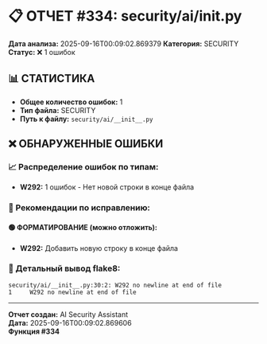 # 📋 ОТЧЕТ #334: security/ai/__init__.py

**Дата анализа:** 2025-09-16T00:09:02.869379
**Категория:** SECURITY
**Статус:** ❌ 1 ошибок

## 📊 СТАТИСТИКА

- **Общее количество ошибок:** 1
- **Тип файла:** SECURITY
- **Путь к файлу:** `security/ai/__init__.py`

## ❌ ОБНАРУЖЕННЫЕ ОШИБКИ

### 📈 Распределение ошибок по типам:

- **W292:** 1 ошибок - Нет новой строки в конце файла

### 🎯 Рекомендации по исправлению:

#### 🟢 ФОРМАТИРОВАНИЕ (можно отложить):
- **W292:** Добавить новую строку в конце файла

### 📝 Детальный вывод flake8:

```
security/ai/__init__.py:30:2: W292 no newline at end of file
1     W292 no newline at end of file

```

---
**Отчет создан:** AI Security Assistant  
**Дата:** 2025-09-16T00:09:02.869606  
**Функция #334**
